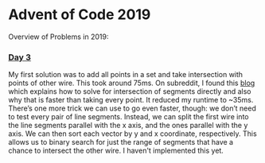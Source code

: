 # Advent of Code 2019

Overview of Problems in 2019:

### [Day 3](day03/solution.py)

My first solution was to add all points in a set and take intersection with points of other wire. This took around 75ms. 
On subreddit, I found this [blog](https://emlun.se/advent-of-code-2019/2020/08/26/followup-day03-revisited.html) which explains how to solve for intersection of segments directly and also why that is faster than taking every point. It reduced my runtime to ~35ms.
There’s one more trick we can use to go even faster, though: we don’t need to test every pair of line segments. Instead, we can split the first wire into the line segments parallel with the x axis, and the ones parallel with the y axis. We can then sort each vector by y and x coordinate, respectively. This allows us to binary search for just the range of segments that have a chance to intersect the other wire. I haven't implemented this yet.

